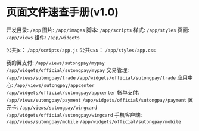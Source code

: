 页面文件速查手册(v1.0)
================


开发目录: `/app` 
图片: `/app/images`
脚本: `/app/scripts`
样式: `/app/styles`
页面: `/app/views`
组件: `/app/widgets`

公共js： `/app/scripts/app.js`
公共css： `/app/styles/app.css`

我的翼支付: `/app/views/sutongpay/mypay`  `/app/widgets/official/sutongpay/mypay`
交易管理: `/app/views/sutongpay/trade`  `/app/widgets/official/sutongpay/trade`
应用中心: `/app/views/sutongpay/appcenter`  `/app/widgets/official/sutongpay/appcenter`
帐单支付: `/app/views/sutongpay/payment`  `/app/widgets/official/sutongpay/payment`
翼充卡: `/app/views/sutongpay/wingcard`  `/app/widgets/official/sutongpay/wingcard`
手机客户端: `/app/views/sutongpay/mobile`  `/app/widgets/official/sutongpay/mobile`

